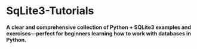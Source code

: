 # SqLite3-Tutorials
**A clear and comprehensive collection of Python + SQLite3 examples and exercises—perfect for beginners learning how to work with databases in Python.**
